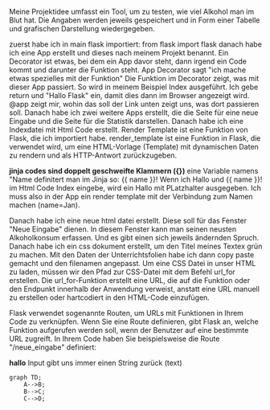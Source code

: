 Meine Projektidee umfasst ein Tool, um zu testen, wie viel Alkohol man im Blut hat. 
Die Angaben werden jeweils gespeichert und in Form einer Tabelle und grafischen Darstellung wiedergegeben.

zuerst habe ich in main flask importiert: from flask import flask
danach habe ich eine App erstellt und dieses nach meinem Projekt benannt. 
Ein Decorator ist etwas, bei dem ein App davor steht, dann irgend ein Code kommt und darunter die Funktion steht. 
App Decorator sagt "ich mache etwas spezielles mit der Funktion"
Die Funktion im Decorator zeigt, was mit dieser App passiert. So wird in meinem Beispiel Index ausgeführt. 
Ich gebe return und "Hallo Flask" ein, damit dies dann im Browser angezeigt wird. 
@app zeigt mir, wohin das soll
der Link unten zeigt uns, was dort passieren soll. 
Danach habe ich zwei weitere Apps erstellt, die die Seite für eine neue Eingabe und die Seite für die Statistik darstellen. 
Danach habe ich eine Indexdatei mit Html Code erstellt. 
Render Template ist eine Funktion von Flask, die ich importiert habe. 
render_template ist eine Funktion in Flask, die verwendet wird, um eine HTML-Vorlage (Template) mit dynamischen Daten zu rendern und als HTTP-Antwort zurückzugeben.

**jinja codes sind doppelt geschweifte Klammern ({})**
eine Variable namens "Name definitert man im Jinja so: {{ name }}!
Wenn ich Hallo und {{ name }}! im Html Code Index eingebe, wird ein Hallo mit PLatzhalter ausgegeben. 
Ich muss also in der App ein render template mit der Verbindung zum Namen machen (name=Jan).

Danach habe ich eine neue html datei erstellt. Diese soll für das Fenster "Neue Eingabe" dienen. 
In diesem Fenster kann man seinen neusten Alkoholkonsum erfassen. Und es gibt einen sich jeweils ändernden Spruch. 
Danach habe ich ein css dokument erstellt, um den Titel meines Textex grün zu machen. Mit den Daten der Unterrichtsfolien 
habe ich dann copy paste gemacht und den filenamen angepasst. 
Um eine CSS Datei in unser HTML zu laden, müssen wir den Pfad zur CSS-Datei mit dem Befehl url_for erstellen. 
Die url_for-Funktion erstellt eine URL, die auf die Funktion oder den Endpunkt innerhalb der Anwendung verweist, anstatt eine URL manuell zu erstellen oder hartcodiert in den HTML-Code einzufügen. 

Flask verwendet sogenannte Routen, um URLs mit Funktionen in Ihrem Code zu verknüpfen. 
Wenn Sie eine Route definieren, gibt Flask an, welche Funktion aufgerufen werden soll, wenn der Benutzer auf eine bestimmte URL zugreift. In Ihrem Code haben Sie beispielsweise die Route "/neue_eingabe" definiert:

**hallo**
Input gibt uns immer einen String zurück (text)

```mermaid
graph TD;
    A-->B;
    B-->C;
    C-->D;
